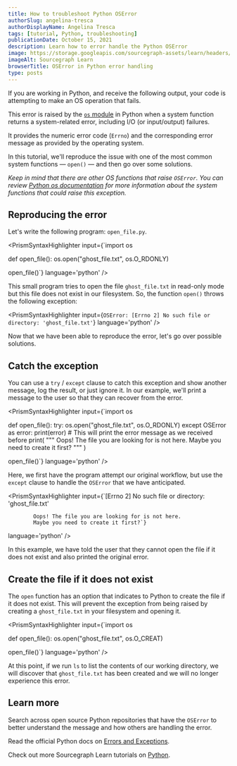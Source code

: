 ```yaml
---
title: How to troubleshoot Python OSError
authorSlug: angelina-tresca
authorDisplayName: Angelina Tresca
tags: [tutorial, Python, troubleshooting]
publicationDate: October 15, 2021
description: Learn how to error handle the Python OSError
image: https://storage.googleapis.com/sourcegraph-assets/learn/headers/sourcegraph-learn-header-7.png
imageAlt: Sourcegraph Learn
browserTitle: OSError in Python error handling
type: posts
---
```


If you are working in Python, and receive the following output, your code is attempting to make an OS operation that fails.

<PrismSyntaxHighlighter
input='OSError: [Errno X] description of the error'
language='python'
/>

This error is raised by the [`os` module](https://docs.python.org/3/library/os.html) in Python when a system function 
returns a system-related error, including I/O (or input/output) failures.

It provides the numeric error code (`Errno`) and the corresponding error message as provided by the operating system.

In this tutorial, we'll reproduce the issue with one of the most common system functions — `open()` — and then go over some solutions.

*Keep in mind that there are other OS functions that raise `OSError`. You can review [Python os documentation](https://docs.python.org/3/library/os.html) for more information about the system functions that could raise this exception.*

## Reproducing the error

Let's write the following program: `open_file.py`. 

<PrismSyntaxHighlighter
input={`import os
 
 
def open_file():
    os.open("ghost_file.txt", os.O_RDONLY)
 
open_file()`}
language='python'
/>

This small program tries to open the file `ghost_file.txt` in read-only mode but this file 
does not exist in our filesystem. So, the function `open()` throws the following exception:

<PrismSyntaxHighlighter
input={`OSError: [Errno 2] No such file or directory: 'ghost_file.txt'`}
language='python'
/>

Now that we have been able to reproduce the error, let's go over possible solutions.

## Catch the exception

You can use a `try` / `except` clause to catch this exception and show another message, log the result, or just ignore it. In our example, we'll print a message to the user so that they can recover from the error. 

<PrismSyntaxHighlighter
input={`import os
 
 
def open_file():
    try:
        os.open("ghost_file.txt", os.O_RDONLY)
    except OSError as error:
        print(error)  # This will print the error message as we received before
        print(
            """
            Oops! The file you are looking for is not here.
            Maybe you need to create it first?
            """
            )
 
open_file()`}
language='python'
/>

Here, we first have the program attempt our original workflow, but use the `except` clause to handle the `OSError` that we have anticipated. 

<PrismSyntaxHighlighter
input={`[Errno 2] No such file or directory: 'ghost_file.txt'
 
            Oops! The file you are looking for is not here. 
            Maybe you need to create it first?`}
language='python'
/>

In this example, we have told the user that they cannot open the file if it does not exist and also printed the original error.

## Create the file if it does not exist

The `open` function has an option that indicates to Python to create the file if it does not exist. 
This will prevent the exception from being raised by creating a `ghost_file.txt` in your filesystem and opening it.

<PrismSyntaxHighlighter
input={`import os
 
 
def open_file():
    os.open("ghost_file.txt", os.O_CREAT)
 
open_file()`}
language='python'
/>

At this point, if we run `ls` to list the contents of our working directory, we will discover that `ghost_file.txt` has been created and we will no longer experience this error. 

## Learn more

Search across open source Python repositories that have the `OSError` to better understand the message and how others are handling the error.

<SourcegraphSearch query="OSError lang:python" patternType="literal"/>

Read the official Python docs on [Errors and Exceptions](https://docs.python.org/3/tutorial/errors.html).

Check out more Sourcegraph Learn tutorials on [Python](https://learn.sourcegraph.com/tags/python).
